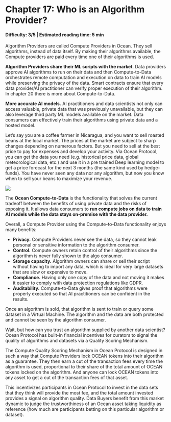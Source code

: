# Chapter 17: Who is an Algorithm Provider?

#### Difficulty: **3/5** \| Estimated reading time: **5 min**

<dialog character="mantaray">Not all fishes in the Ocean are capable of coding their own algorithms. That’s why they rely on Algorithm Providers.</dialog>

Algorithm Providers are called Compute Providers in Ocean. They sell algorithms, instead of data itself. By making their algorithms available, the Compute providers are paid every time one of their algorithms is used.

**Algorithm Providers share their ML scripts with the market**. Data providers approve AI algorithms to run on their data and then Compute-to-Data orchestrates remote computation and execution on data to train AI models while preserving the privacy of the data. Smart contracts ensure that every data provider/AI practitioner can verify proper execution of their algorithm. In chapter 20 there is more about Compute-to-Data.

**More accurate AI models.** AI practitioners and data scientists not only can access valuable, private data that was previously unavailable, but they can also leverage third party ML models available on the market. Data consumers can effectively train their algorithms using private data and a hosted model.

Let’s say you are a coffee farmer in Nicaragua, and you want to sell roasted beans at the local market. The prices at the market are subject to sharp changes depending on numerous factors. But you need to sell at the best price to pay for expenses and develop your activity. Via Ocean Protocol, you can get the data you need (e.g. historical price data, global meteorological data, etc.) and use it in a pre trained Deep learning model to get a price forecast for the next 3 months (the same kind used by hedge-funds). You have never seen any data nor any algorithm, but now you know when to sell your beans to maximize your revenue.

<img src="/images/chapter17_0.png" />

The **Ocean Compute-to-Data** is the functionality that solves the current tradeoff between the benefits of using private data and the risks of exposing it. It allows data consumers to **run compute jobs on data to train AI models while the data stays on-premise with the data provider.**

Overall, a Compute Provider using the Compute-to-Data functionality enjoys many benefits:

- **Privacy.** Compute Providers never see the data, so they cannot leak personal or sensitive information to the algorithm consumer.
- **Control.** Compute owners retain control of their algorithms since the algorithm is never fully shown to the algo consumer.
- **Storage capacity.** Algorithm owners can share or sell their script without having to import any data, which is ideal for very large datasets that are slow or expensive to move.
- **Compliance.** Having only one copy of the data and not moving it makes it easier to comply with data protection regulations like GDPR.
- **Auditability.** Compute-to-Data gives proof that algorithms were properly executed so that AI practitioners can be confident in the results.

Once an algorithm is sold, that algorithm is sent to train or query some dataset in a Virtual Machine. The algorithm and the data are both protected and cannot be seen by the algorithm consumer.

Wait, but how can you trust an algorithm supplied by another data scientist?
Ocean Protocol has built-in financial incentives for curators to signal the quality of algorithms and datasets via a Quality Scoring Mechanism.

The Compute Quality Scoring Mechanism in Ocean Protocol is designed in such a way that Compute Providers lock OCEAN tokens into their algorithm as a guarantee. They then earn a cut of the transaction fees every time the algorithm is used, proportional to their share of the total amount of OCEAN tokens locked on the algorithm. And anyone can lock OCEAN tokens into any asset to get a cut of the transaction fees of that asset.

This incentivizes participants in Ocean Protocol to invest in the data sets that they think will provide the most fee, and the total amount invested provides a signal on algorithm quality. Data Buyers benefit from this market dynamic to judge the trustworthiness of an Ocean asset taking liquidity as reference (how much are participants betting on this particular algorithm or dataset).